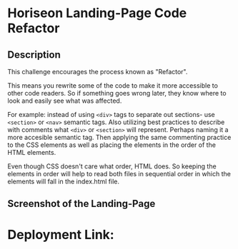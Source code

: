 # Horiseon Landing-Page Code Refactor

## Description
This challenge encourages the process known as "Refactor". 

This means you rewrite some of the code to make it more accessible to other code readers. So if something goes wrong later, they know where to look and easily see what was affected.

For example: instead of using `<div>` tags to separate out sections- use `<section>` or `<nav>` semantic tags. Also utilizing best practices to describe with comments what `<div>` or `<section>` will represent. Perhaps naming it a more accesible semantic tag. Then applying the same commenting practice to the CSS elements as well as placing the elements in the order of the HTML elements. 

Even though CSS doesn't care what order, HTML does. So keeping the elements in order will help to read both files in sequential order in which the elements will fall in the index.html file.

## Screenshot of the Landing-Page



# Deployment Link:

